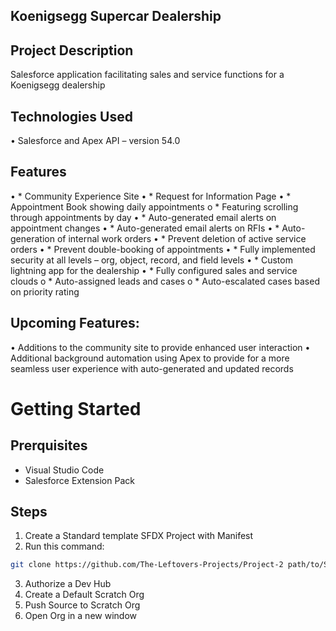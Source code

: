## Koenigsegg Supercar Dealership
## Project Description
   Salesforce application facilitating sales and service functions for a Koenigsegg dealership
## Technologies Used
•	Salesforce and Apex API – version 54.0
## Features
•	* Community Experience Site
•	* Request for Information Page
•	* Appointment Book showing daily appointments 
o	   * Featuring scrolling through appointments by day
•	* Auto-generated email alerts on appointment changes
•	* Auto-generated email alerts on RFIs
•	* Auto-generation of internal work orders
•	* Prevent deletion of active service orders
•	* Prevent double-booking of appointments
•	* Fully implemented security at all levels – org, object, record, and field levels
•	* Custom lightning app for the dealership
•	* Fully configured sales and service clouds
o	   * Auto-assigned leads and cases
o	   * Auto-escalated cases based on priority rating

## Upcoming Features:
•	Additions to the community site to provide enhanced user interaction
•	Additional background automation using Apex to provide for a more seamless user experience with auto-generated and updated records



# Getting Started

## Prerquisites
* Visual Studio Code
* Salesforce Extension Pack

## Steps
1. Create a Standard template SFDX Project with Manifest
2. Run this command:
```bash
git clone https://github.com/The-Leftovers-Projects/Project-2 path/to/SFDX-Project/here
```
3. Authorize a Dev Hub
4. Create a Default Scratch Org
5. Push Source to Scratch Org
6. Open Org in a new window
